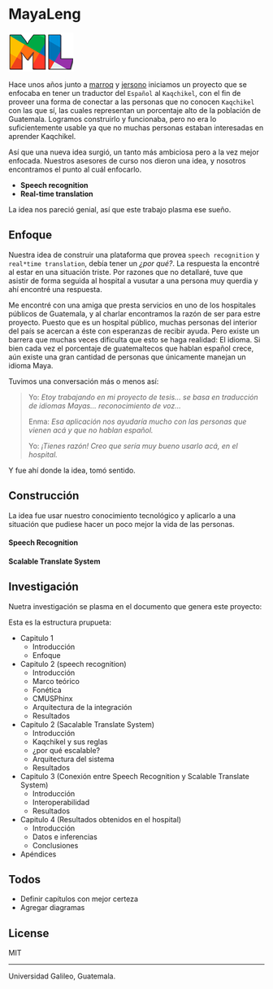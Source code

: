 MayaLeng
========
![alt test](https://raw.githubusercontent.com/marroq/mayalengdoc/master/ml.png "lgogo")

Hace unos años junto a [marroq](https://github.com/marroq) y [jersono](https://github.com/jersono) iniciamos un proyecto que se enfocaba en tener un traductor del `Español` al `Kaqchikel`, con el fin de proveer una forma de conectar a las personas que no conocen ``Kaqchikel`` con las que sí, las cuales representan un porcentaje alto de la población de Guatemala. Logramos construirlo y funcionaba, pero no era lo suficientemente usable ya que no muchas personas estaban interesadas en aprender Kaqchikel. 

Así que una nueva idea surgió, un tanto más ambiciosa pero a la vez mejor enfocada. Nuestros asesores de curso nos dieron una idea, y nosotros encontramos el punto al cuál enfocarlo.
  * **Speech recognition**
  * **Real-time translation**

La idea nos pareció genial, así que este trabajo plasma ese sueño.

## Enfoque

Nuestra idea de construir una plataforma que provea `speech recognition` y `real*time translation`, debía tener un _¿por qué?_. La respuesta la encontré al estar en una situación triste. Por razones que no detallaré, tuve que asistir de forma seguida al hospital a vusutar a una persona muy querdia y ahí encontré una respuesta. 

Me encontré con una amiga que presta servicios en uno de los hospitales públicos de Guatemala, y al charlar encontramos la razón de ser para estre proyecto. Puesto que es un hospital público, muchas personas del interior del país se acercan a éste con esperanzas de recibir ayuda. Pero existe un barrera que muchas veces dificulta que esto se haga realidad: El idioma. Si bien cada vez el porcentaje de guatemaltecos que hablan español crece, aún existe una gran cantidad de personas que únicamente manejan un idioma Maya. 

Tuvimos una conversación más o menos así:
> Yo: _Etoy trabajando en mi proyecto de tesis... se basa en traducción de idiomas Mayas... reconocimiento de voz..._
> 
> Enma: _Esa aplicación nos ayudaría mucho con las personas que vienen acá  y que no hablan español._
>
> Yo: _¡Tienes razón! Creo que sería muy bueno usarlo acá, en el hospital._

Y fue ahí donde la idea, tomó sentido.

## Construcción 

La idea fue usar nuestro conocimiento tecnológico y aplicarlo a una situación que pudiese hacer un poco mejor la vida de las personas.


#### Speech Recognition

#### Scalable Translate System


## Investigación

Nuetra investigación se plasma en el documento que genera este proyecto:

Esta es la estructura prupueta:

* Capitulo 1
  * Introducción
  * Enfoque
* Capitulo 2 (speech recognition)
  * Introducción
  * Marco teórico
  * Fonética
  * CMUSPhinx
  * Arquitectura de la integración
  * Resultados
* Capitulo 2 (Sacalable Translate System)
  * Introducción
  * Kaqchikel y sus reglas
  * ¿por qué escalable?
  * Arquitectura del sistema
  * Resultados
* Capitulo 3 (Conexión entre Speech Recognition y Scalable Translate System)
  * Introducción 
  * Interoperabilidad
  * Resultados
* Capitulo 4  (Resultados obtenidos en el hospital)
  * Introducción
  * Datos e inferencias
  * Conclusiones
* Apéndices
## Todos

 * Definir capítulos con mejor certeza
 * Agregar diagramas

## License

MIT

*****
Universidad Galileo, Guatemala.